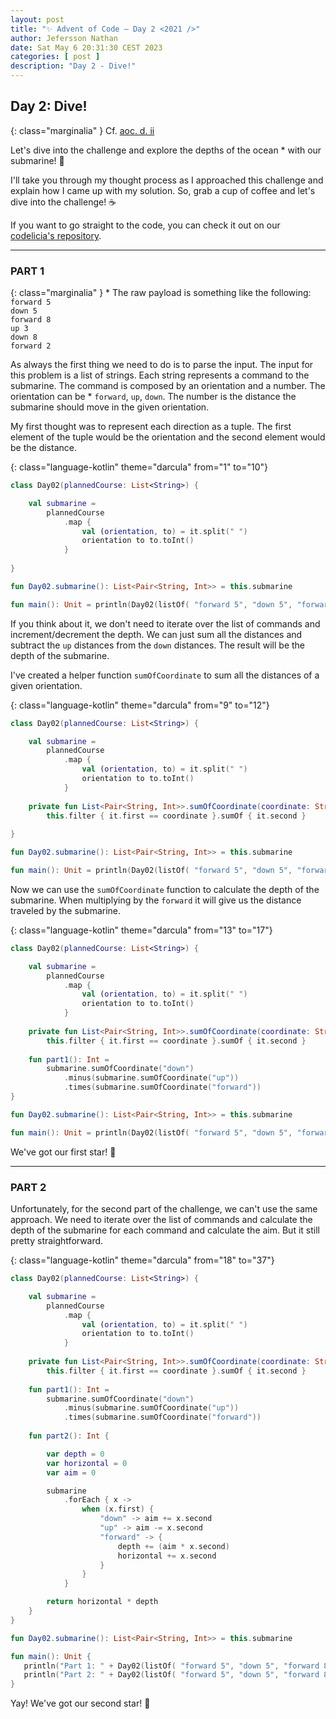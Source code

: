 ```yaml
---
layout: post
title: "✨ Advent of Code — Day 2 <2021 />"
author: Jefersson Nathan
date: Sat May 6 20:31:30 CEST 2023
categories: [ post ]
description: "Day 2 - Dive!"
---
```


## Day 2: Dive!

{: class="marginalia" }
Cf. [aoc. d. ii](https://adventofcode.com/2021/day/2)

Let's dive into the challenge and explore the depths of the ocean * with our submarine! 🌊

I'll take you through my thought process as I approached this challenge and explain how I came up with my
solution. So, grab a cup of coffee and let's dive into the challenge! ☕️

If you want to go straight to the code, you can check it out on
our [codelicia's repository](https://github.com/codelicia/adventofcode/tree/main/2021).

---

### PART 1

{: class="marginalia" }
\* The raw payload is something like the following: <br/>
`forward 5`<br />
`down 5`<br />
`forward 8`<br />
`up 3`<br />
`down 8`<br />
`forward 2`

As always the first thing we need to do is to parse the input. The input for this problem is a list of strings. Each
string represents a command to the submarine. The command is composed by an orientation and a number. The orientation
can be * `forward`, `up`, `down`. The number is the distance the submarine should move in the given orientation.

My first thought was to represent each direction as a tuple. The first element of the tuple would be the orientation and
the second element would be the distance.

{: class="language-kotlin" theme="darcula" from="1" to="10"}
```kotlin
class Day02(plannedCourse: List<String>) {

    val submarine =
        plannedCourse
            .map {
                val (orientation, to) = it.split(" ")
                orientation to to.toInt()
            }
            
}

fun Day02.submarine(): List<Pair<String, Int>> = this.submarine

fun main(): Unit = println(Day02(listOf( "forward 5", "down 5", "forward 8", "up 3", "down 8", "forward 2" )).submarine())
```

If you think about it, we don't need to iterate over the list of commands and increment/decrement the depth. We can
just sum all the distances and subtract the `up` distances from the `down` distances. The result will be the depth of
the submarine.

I've created a helper function `sumOfCoordinate` to sum all the distances of a given orientation.

{: class="language-kotlin" theme="darcula" from="9" to="12"}
```kotlin
class Day02(plannedCourse: List<String>) {

    val submarine =
        plannedCourse
            .map {
                val (orientation, to) = it.split(" ")
                orientation to to.toInt()
            }
            
    private fun List<Pair<String, Int>>.sumOfCoordinate(coordinate: String): Int =
        this.filter { it.first == coordinate }.sumOf { it.second }
        
}

fun Day02.submarine(): List<Pair<String, Int>> = this.submarine

fun main(): Unit = println(Day02(listOf( "forward 5", "down 5", "forward 8", "up 3", "down 8", "forward 2" )).submarine())
```

Now we can use the `sumOfCoordinate` function to calculate the depth of the submarine. When multiplying by the `forward`
it will give us the distance traveled by the submarine.

{: class="language-kotlin" theme="darcula" from="13" to="17"}
```kotlin
class Day02(plannedCourse: List<String>) {

    val submarine =
        plannedCourse
            .map {
                val (orientation, to) = it.split(" ")
                orientation to to.toInt()
            }
            
    private fun List<Pair<String, Int>>.sumOfCoordinate(coordinate: String): Int =
        this.filter { it.first == coordinate }.sumOf { it.second }
        
    fun part1(): Int =
        submarine.sumOfCoordinate("down")
            .minus(submarine.sumOfCoordinate("up"))
            .times(submarine.sumOfCoordinate("forward"))
}

fun Day02.submarine(): List<Pair<String, Int>> = this.submarine

fun main(): Unit = println(Day02(listOf( "forward 5", "down 5", "forward 8", "up 3", "down 8", "forward 2" )).part1())
```

We've got our first star! 🌟

---

### PART 2

Unfortunately, for the second part of the challenge, we can't use the same approach. We need to iterate over the list
of commands and calculate the depth of the submarine for each command and calculate the aim. But it still pretty straightforward.

{: class="language-kotlin" theme="darcula" from="18" to="37"}
```kotlin
class Day02(plannedCourse: List<String>) {

    val submarine =
        plannedCourse
            .map {
                val (orientation, to) = it.split(" ")
                orientation to to.toInt()
            }
            
    private fun List<Pair<String, Int>>.sumOfCoordinate(coordinate: String): Int =
        this.filter { it.first == coordinate }.sumOf { it.second }
        
    fun part1(): Int =
        submarine.sumOfCoordinate("down")
            .minus(submarine.sumOfCoordinate("up"))
            .times(submarine.sumOfCoordinate("forward"))
            
    fun part2(): Int {

        var depth = 0
        var horizontal = 0
        var aim = 0

        submarine
            .forEach { x ->
                when (x.first) {
                    "down" -> aim += x.second
                    "up" -> aim -= x.second
                    "forward" -> {
                        depth += (aim * x.second)
                        horizontal += x.second
                    }
                }
            }

        return horizontal * depth
    }
}

fun Day02.submarine(): List<Pair<String, Int>> = this.submarine

fun main(): Unit {
   println("Part 1: " + Day02(listOf( "forward 5", "down 5", "forward 8", "up 3", "down 8", "forward 2" )).part1())
   println("Part 2: " + Day02(listOf( "forward 5", "down 5", "forward 8", "up 3", "down 8", "forward 2" )).part2())
}
```

Yay! We've got our second star! 🌟